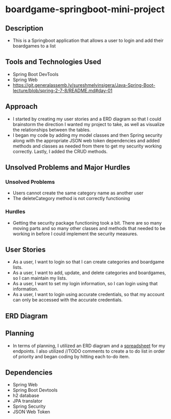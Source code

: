 # boardgame-springboot-mini-project

## Description
- This is a Springboot application that allows a user to login and add their boardgames to a list

## Tools and Technologies Used
- Spring Boot DevTools
- Spring Web
- https://git.generalassemb.ly/sureshmelvinsigera/Java-Spring-Boot-lecture/blob/spring-2-7-8/README.md#day-01

## Approach
- I started by creating my user stories and a ERD diagram so that I could brainstorm the direction I wanted my project to take, as well as visualize the relationships between the tables.
- I began my code by adding my model classes and then Spring security along with the appropriate JSON web token dependencies and added methods and classes as needed from there to get my security working correctly. Lastly, I added the CRUD methods.

## Unsolved Problems and Major Hurdles
### Unsolved Problems
- Users cannot create the same category name as another user
- The deleteCategory method is not correctly functioning

### Hurdles
- Getting the security package functioning took a bit. There are so many moving parts and so many other classes and methods that needed to be working in before I could implement the security measures.

## User Stories
- As a user, I want to login so that I can create categories and boardgame lists.
- As a user, I want to add, update, and delete categories and boardgames, so I can maintain my lists.
- As a user, I want to set my login information, so I can login using that information.
- As a user, I want to login using accurate credentials, so that my account can only be accessed with the accurate credentials.

## ERD Diagram

## Planning
- In terms of planning, I utilized an ERD diagram and a [spreadsheet](https://docs.google.com/spreadsheets/d/1aeuLdyFBMQ7PxdJf1v-rc167PWryu8HmBvivUike19s/edit#gid=0)
  for my endpoints. I also utilized //TODO comments to create a to do list in order of priority and began coding by hitting each to-do item.

## Dependencies
- Spring Web
- Spring Boot Devtools
- h2 database
- JPA translator
- Spring Security
- JSON Web Token